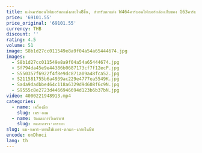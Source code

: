 ```yaml
---
title: แผ่นคาร์บอนไฟเบอร์ตกแต่งภายใน8ชิ้น, สำหรับตกแต่ง W464คาร์บอนไฟเบอร์กล่องเก็บของ G63คาร์บอนไฟเบอร์สำหรับตกแต่งแผงประตู
price: '69101.55'
price_original: '69101.55'
currency: THB
discount: ''
rating: 4.5
volume: 51
image: S8b1d27cc011549e8a9f04a54a65444674.jpg
images:
  - S8b1d27cc011549e8a9f04a54a65444674.jpg
  - Sf794da45e9e44386b0687173cf7f12ecP.jpg
  - S550357f6922f4f8e9dc871a09a48fca52.jpg
  - S211581755b6a4939ac229e4777ea5549K.jpg
  - Sada9dadbbe464c118a6329d9d608f6c9N.jpg
  - S9555c8e2723d4466946694d123b6b37bN.jpg
video: 4000221948913.mp4
categories:
  - name: เครื่องมือ
    slug: เคร-องม
  - name: วัดและการวิเคราะห์
    slug: ดและการว-เคราะห
slug: แผ-นคาร-บอนไฟเบอร-ตกแต-งภายใน8ช
encode: onDhoci
lang: th
---
```

  